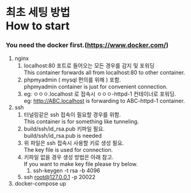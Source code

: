# 최초 세팅 방법<br/>How to start

### You need the docker first.(https://www.docker.com/)
1. nginx
   1. localhost:80 포트로 들어오는 모든 경우를 감지 및 포워딩<br/>This container forwards all from localhost:80 to other container.
   2. phpmyadmin ( mysql 편의를 위해 ) 포함.<br/>phpmyadmin container is just for convenient connection.
   3. eg: ㅇㅇㅇ.localhost 로 접속시 ㅇㅇㅇ-httpd-1 컨테이너로 포워딩.<br/>eg: http://ABC.localhost is forwarding to ABC-httpd-1 container.
2. ssh
   1. 터널링같은 ssh 접속이 필요할 경우를 위함.<br/>This container is for something like tunneling.
   2. build/ssh/id_rsa.pub 키파일 필요.<br/>build/ssh/id_rsa.pub is needed
   3. 위 파일은 ssh 접속시 사용할 키로 생성 필요.<br/>The key file is used for connection.
   4. 키파일 없을 경우 생성 방법은 아래 참고.<br/>If you want to make key file please try below.
      1. ssh-keygen -t rsa -b 4096
   5. ssh root@127.0.0.1 -p 20022
3. docker-compose up